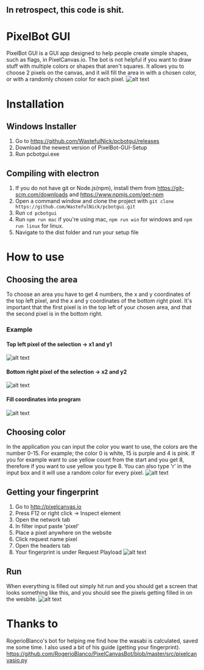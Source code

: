 ## In retrospect, this code is shit.


# PixelBot GUI
PixelBot GUI is a GUI app designed to help people create simple shapes, such as flags, in PixelCanvas.io. The bot is not helpful if you want to draw stuff with multiple colors or shapes that aren't squares. It allows you to choose 2 pixels on the canvas, and it will fill the area in with a chosen color, or with a randomly chosen color for each pixel.
![alt text](https://i.imgur.com/hBysGm0.png "GUI")

# Installation
## Windows Installer
1. Go to https://github.com/WastefulNick/pcbotgui/releases
2. Download the newest version of PixelBot-GUI-Setup
3. Run pcbotgui.exe

## Compiling with electron
1. If you do not have git or Node.js(npm), install them from https://git-scm.com/downloads and https://www.npmjs.com/get-npm
2. Open a command window and clone the project with `git clone https://github.com/WastefulNick/pcbotgui.git`
3. Run `cd pcbotgui`
4. Run `npm run mac` if you're using mac, `npm run win` for windows and `npm run linux` for linux.
5. Navigate to the dist folder and run your setup file

# How to use
## Choosing the area
To choose an area you have to get 4 numbers, the x and y coordinates of the top left pixel, and the x and y coordinates of the bottom right pixel. It's important that the first pixel is in the top left of your chosen area, and that the second pixel is in the bottom right.
### Example
#### Top left pixel of the selection -> x1 and y1
![alt text](https://i.imgur.com/cQfG5TX.png "x1 and y1 must be the top left pixel")

#### Bottom right pixel of the selection -> x2 and y2
![alt text](https://i.imgur.com/OSv6nI8.png "x2 and y2 must be the bottom right pixel")

#### Fill coordinates into program
![alt text](https://i.imgur.com/nRrhRXX.png "All completed")

## Choosing color
In the application you can input the color you want to use, the colors are the number 0-15. For example; the color 0 is white, 15 is purple and 4 is pink. If you for example want to use yellow count from the start and you get 8, therefore if you want to use yellow you type 8. You can also type 'r' in the input box and it will use a random color for every pixel.
![alt text](https://i.imgur.com/tN62d85.png "The colors are 0-15")

## Getting your fingerprint
1. Go to http://pixelcanvas.io
2. Press F12 or right click -> Inspect element
3. Open the network tab
4. In filter input paste 'pixel'
5. Place a pixel anywhere on the website
6. Click request name pixel
7. Open the headers tab
8. Your fingerprint is under Request Playload
![alt text](https://user-images.githubusercontent.com/12828465/28237968-24ca07cc-694a-11e7-9df3-32b4d737b44e.png "Thanks to RogerioBlanco for the guide and picture!")

## Run
When everything is filled out simply hit run and you should get a screen that looks something like this, and you should see the pixels getting filled in on the wesbite.
![alt text](https://i.imgur.com/gNFd9ig.png "Done!")

# Thanks to
RogerioBlanco's bot for helping me find how the wasabi is calculated, saved me some time. I also used a bit of his guide (getting your fingerprint).
https://github.com/RogerioBlanco/PixelCanvasBot/blob/master/src/pixelcanvasio.py
